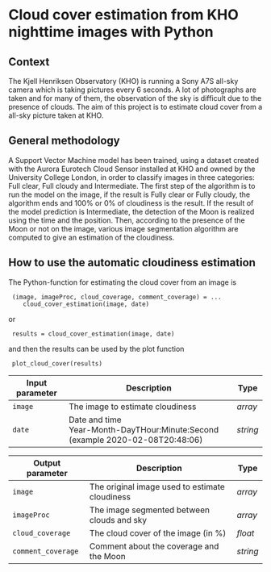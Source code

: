 #  Cloud cover estimation from KHO nighttime images with Python

## Context

The Kjell Henriksen Observatory (KHO) is running a Sony A7S all-sky camera 
which is taking pictures every 6 seconds. A lot of photographs are 
taken and for many of them, the observation of the sky is difficult 
due to the presence of clouds. The aim of this project is to estimate 
cloud cover from a  all-sky picture taken at KHO. 

## General methodology

A Support Vector Machine model has been trained, using a dataset created
with the Aurora Eurotech Cloud Sensor installed at KHO and owned by the
University College London, in order to classify images in three
categories: Full clear, Full cloudy and Intermediate. The first step of the algorithm
is to run the model on the image, if the result is Fully clear or Fully cloudy,
the algorithm ends and 100% or 0% of cloudiness is the result. If the result of the
model prediction is Intermediate, the detection of the Moon is realized using the time
and the position. Then, according to the presence of the Moon or not on the image, various image segmentation
algorithm are computed to give an estimation of the cloudiness. 

## How to use the automatic cloudiness estimation 

The Python-function for estimating the cloud cover from an image is

```
 (image, imageProc, cloud_coverage, comment_coverage) = ...
    cloud_cover_estimation(image, date)
```
or
```
 results = cloud_cover_estimation(image, date)
```
and then the results can be used by the plot function
```
 plot_cloud_cover(results)
```

| Input parameter | Description                                                                    | Type     |
|-----------------|--------------------------------------------------------------------------------|----------|
| `image`         | The image to estimate cloudiness                                               | *array*  |
| `date`          | Date and time <br/>Year-Month-DayTHour:Minute:Second (example 2020-02-08T20:48:06) | *string* |

| Output parameter   | Description                                    | Type     |
|--------------------|------------------------------------------------|----------|
| `image`            | The original image used to estimate cloudiness | *array*  |
| `imageProc`        | The image segmented between clouds and sky     | *array*  |
| `cloud_coverage`   | The cloud cover of the image (in %)            | *float*  |
| `comment_coverage` | Comment about the coverage and the Moon        | *string* |



